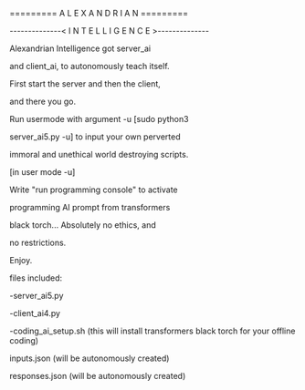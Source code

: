 ========= A L E X A N D R I A N =========

 --------------< I N T E L L I G E N C E >--------------
 
Alexandrian Intelligence got server_ai

and client_ai, to autonomously teach itself.

First start the server and then the client,

and there you go.


Run usermode with argument -u [sudo python3 

server_ai5.py -u] to input your own perverted

immoral and unethical world destroying scripts.


[in user mode -u]

Write "run programming console" to activate

programming AI prompt from transformers

black torch... Absolutely no ethics, and

no restrictions.


Enjoy.


files included: 

-server_ai5.py

-client_ai4.py

-coding_ai_setup.sh (this will install transformers black torch for your offline
coding)

inputs.json (will be autonomously created)

responses.json (will be autonomously created)

